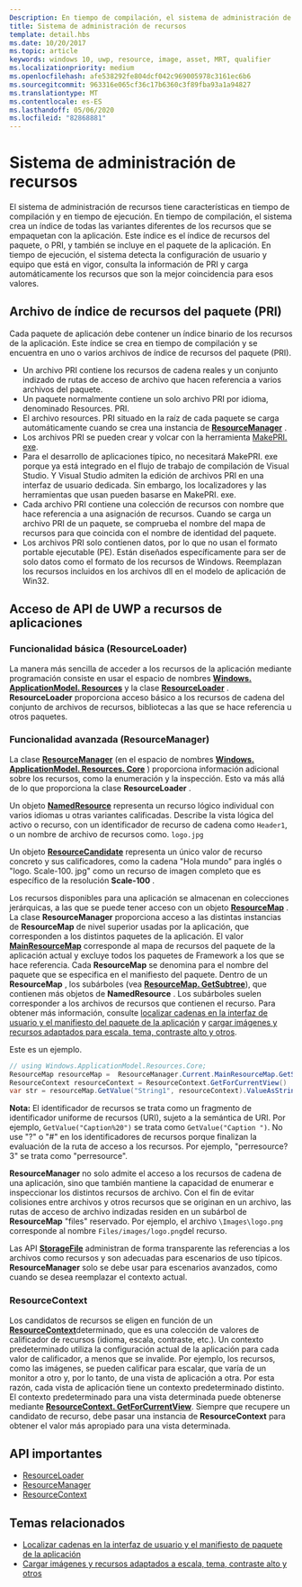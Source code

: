 ```yaml
---
Description: En tiempo de compilación, el sistema de administración de recursos crea un índice de todas las diferentes variantes de los recursos que se empaquetan con la aplicación. En tiempo de ejecución, el sistema detecta la configuración de usuario y máquina que está en vigor y carga los recursos que mejor coinciden con esos valores.
title: Sistema de administración de recursos
template: detail.hbs
ms.date: 10/20/2017
ms.topic: article
keywords: windows 10, uwp, resource, image, asset, MRT, qualifier
ms.localizationpriority: medium
ms.openlocfilehash: afe538292fe804dcf042c969005978c3161ec6b6
ms.sourcegitcommit: 963316e065cf36c17b6360c3f89fba93a1a94827
ms.translationtype: MT
ms.contentlocale: es-ES
ms.lasthandoff: 05/06/2020
ms.locfileid: "82868881"
---
```

# <a name="resource-management-system"></a>Sistema de administración de recursos
El sistema de administración de recursos tiene características en tiempo de compilación y en tiempo de ejecución. En tiempo de compilación, el sistema crea un índice de todas las variantes diferentes de los recursos que se empaquetan con la aplicación. Este índice es el índice de recursos del paquete, o PRI, y también se incluye en el paquete de la aplicación. En tiempo de ejecución, el sistema detecta la configuración de usuario y equipo que está en vigor, consulta la información de PRI y carga automáticamente los recursos que son la mejor coincidencia para esos valores.

## <a name="package-resource-index-pri-file"></a>Archivo de índice de recursos del paquete (PRI)
Cada paquete de aplicación debe contener un índice binario de los recursos de la aplicación. Este índice se crea en tiempo de compilación y se encuentra en uno o varios archivos de índice de recursos del paquete (PRI).

- Un archivo PRI contiene los recursos de cadena reales y un conjunto indizado de rutas de acceso de archivo que hacen referencia a varios archivos del paquete.
- Un paquete normalmente contiene un solo archivo PRI por idioma, denominado Resources. PRI.
- El archivo resources. PRI situado en la raíz de cada paquete se carga automáticamente cuando se crea una instancia de [**ResourceManager**](/uwp/api/windows.applicationmodel.resources.core.resourcemanager?branch=live) .
- Los archivos PRI se pueden crear y volcar con la herramienta [MakePRI. exe](compile-resources-manually-with-makepri.md).
- Para el desarrollo de aplicaciones típico, no necesitará MakePRI. exe porque ya está integrado en el flujo de trabajo de compilación de Visual Studio. Y Visual Studio admiten la edición de archivos PRI en una interfaz de usuario dedicada. Sin embargo, los localizadores y las herramientas que usan pueden basarse en MakePRI. exe.
- Cada archivo PRI contiene una colección de recursos con nombre que hace referencia a una asignación de recursos. Cuando se carga un archivo PRI de un paquete, se comprueba el nombre del mapa de recursos para que coincida con el nombre de identidad del paquete.
- Los archivos PRI solo contienen datos, por lo que no usan el formato portable ejecutable (PE). Están diseñados específicamente para ser de solo datos como el formato de los recursos de Windows. Reemplazan los recursos incluidos en los archivos dll en el modelo de aplicación de Win32.

## <a name="uwp-api-access-to-app-resources"></a>Acceso de API de UWP a recursos de aplicaciones

### <a name="basic-functionality-resourceloader"></a>Funcionalidad básica (ResourceLoader)
La manera más sencilla de acceder a los recursos de la aplicación mediante programación consiste en usar el espacio de nombres [**Windows. ApplicationModel. Resources**](/uwp/api/windows.applicationmodel.resources?branch=live) y la clase [**ResourceLoader**](/uwp/api/windows.applicationmodel.resources.resourceloader?branch=live) . **ResourceLoader** proporciona acceso básico a los recursos de cadena del conjunto de archivos de recursos, bibliotecas a las que se hace referencia u otros paquetes.

### <a name="advanced-functionality-resourcemanager"></a>Funcionalidad avanzada (ResourceManager)
La clase [**ResourceManager**](/uwp/api/windows.applicationmodel.resources.core.resourcemanager?branch=live) (en el espacio de nombres [**Windows. ApplicationModel. Resources. Core**](/uwp/api/windows.applicationmodel.resources.core?branch=live) ) proporciona información adicional sobre los recursos, como la enumeración y la inspección. Esto va más allá de lo que proporciona la clase **ResourceLoader** .

Un objeto [**NamedResource**](/uwp/api/windows.applicationmodel.resources.core.namedresource?branch=live) representa un recurso lógico individual con varios idiomas u otras variantes calificadas. Describe la vista lógica del activo o recurso, con un identificador de recurso de cadena como `Header1`, o un nombre de archivo de recursos como. `logo.jpg`

Un objeto [**ResourceCandidate**](/uwp/api/windows.applicationmodel.resources.core.resourcecandidate?branch=live) representa un único valor de recurso concreto y sus calificadores, como la cadena "Hola mundo" para inglés o "logo. Scale-100. jpg" como un recurso de imagen completo que es específico de la resolución **Scale-100** .

Los recursos disponibles para una aplicación se almacenan en colecciones jerárquicas, a las que se puede tener acceso con un objeto [**ResourceMap**](/uwp/api/windows.applicationmodel.resources.core.resourcemap?branch=live) . La clase **ResourceManager** proporciona acceso a las distintas instancias de **ResourceMap** de nivel superior usadas por la aplicación, que corresponden a los distintos paquetes de la aplicación. El valor [**MainResourceMap**](/uwp/api/windows.applicationmodel.resources.core.resourcemanager.MainResourceMap) corresponde al mapa de recursos del paquete de la aplicación actual y excluye todos los paquetes de Framework a los que se hace referencia. Cada **ResourceMap** se denomina para el nombre del paquete que se especifica en el manifiesto del paquete. Dentro de un **ResourceMap** , los subárboles (vea [**ResourceMap. GetSubtree**](/uwp/api/windows.applicationmodel.resources.core.resourcemap.getsubtree?branch=live)), que contienen más objetos de **NamedResource** . Los subárboles suelen corresponder a los archivos de recursos que contienen el recurso. Para obtener más información, consulte [localizar cadenas en la interfaz de usuario y el manifiesto del paquete de la aplicación](localize-strings-ui-manifest.md) y [cargar imágenes y recursos adaptados para escala, tema, contraste alto y otros](images-tailored-for-scale-theme-contrast.md).

Este es un ejemplo.

```csharp
// using Windows.ApplicationModel.Resources.Core;
ResourceMap resourceMap =  ResourceManager.Current.MainResourceMap.GetSubtree("Resources");
ResourceContext resourceContext = ResourceContext.GetForCurrentView()
var str = resourceMap.GetValue("String1", resourceContext).ValueAsString;
```

**Nota:** El identificador de recursos se trata como un fragmento de identificador uniforme de recursos (URI), sujeto a la semántica de URI. Por ejemplo, `GetValue("Caption%20")` se trata como `GetValue("Caption ")`. No use "?" o "#" en los identificadores de recursos porque finalizan la evaluación de la ruta de acceso a los recursos. Por ejemplo, "perresource? 3" se trata como "perresource".

**ResourceManager** no solo admite el acceso a los recursos de cadena de una aplicación, sino que también mantiene la capacidad de enumerar e inspeccionar los distintos recursos de archivo. Con el fin de evitar colisiones entre archivos y otros recursos que se originan en un archivo, las rutas de acceso de archivo indizadas residen en un subárbol de **ResourceMap** "files" reservado. Por ejemplo, el archivo `\Images\logo.png` corresponde al nombre `Files/images/logo.png`del recurso.

Las API [**StorageFile**](/uwp/api/Windows.Storage.StorageFile?branch=live) administran de forma transparente las referencias a los archivos como recursos y son adecuadas para escenarios de uso típicos. **ResourceManager** solo se debe usar para escenarios avanzados, como cuando se desea reemplazar el contexto actual.

### <a name="resourcecontext"></a>ResourceContext
Los candidatos de recursos se eligen en función de un [**ResourceContext**](/uwp/api/Windows.ApplicationModel.Resources.Core.ResourceContext?branch=live)determinado, que es una colección de valores de calificador de recursos (idioma, escala, contraste, etc.). Un contexto predeterminado utiliza la configuración actual de la aplicación para cada valor de calificador, a menos que se invalide. Por ejemplo, los recursos, como las imágenes, se pueden calificar para escalar, que varía de un monitor a otro y, por lo tanto, de una vista de aplicación a otra. Por esta razón, cada vista de aplicación tiene un contexto predeterminado distinto. El contexto predeterminado para una vista determinada puede obtenerse mediante [**ResourceContext. GetForCurrentView**](/uwp/api/windows.applicationmodel.resources.core.resourcecontext.GetForCurrentView). Siempre que recupere un candidato de recurso, debe pasar una instancia de **ResourceContext** para obtener el valor más apropiado para una vista determinada.

## <a name="important-apis"></a>API importantes
* [ResourceLoader](/uwp/api/windows.applicationmodel.resources.resourceloader?branch=live)
* [ResourceManager](/uwp/api/windows.applicationmodel.resources.core.resourcemanager?branch=live)
* [ResourceContext](/uwp/api/windows.applicationmodel.resources.core.resourcecontext?branch=live)

## <a name="related-topics"></a>Temas relacionados
* [Localizar cadenas en la interfaz de usuario y el manifiesto de paquete de la aplicación](localize-strings-ui-manifest.md)
* [Cargar imágenes y recursos adaptados a escala, tema, contraste alto y otros](images-tailored-for-scale-theme-contrast.md)
